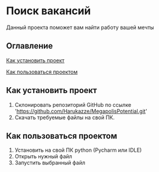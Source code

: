 # Поиск вакансий
Данный проекта поможет вам найти работу вашей мечты

## Оглавление
[Как установить проект](как-установить-проект)

[Как пользоваться проектом](как-пользоваться-проектом)
## Как установить проект
1. Склонировать репозиторий GitHub по ссылке 'https://github.com/Harukazze/MegapolisPotential.git'
2. Скачать требуемые файлы на свой ПК.

## Как пользоваться проектом
1. Установить на свой ПК python (Pycharm или IDLE)
2. Открыть нужный файл
3. Запустить выбранный файл

